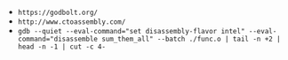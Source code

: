 * `https://godbolt.org/`
* `http://www.ctoassembly.com/`
* `gdb --quiet --eval-command="set disassembly-flavor intel" --eval-command="disassemble sum_them_all" --batch ./func.o | tail -n +2 | head -n -1 | cut -c 4-`